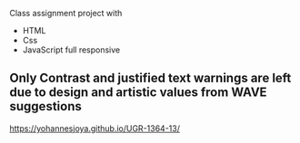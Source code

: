 Class assignment project with

- HTML
- Css
- JavaScript
  full responsive

## Only Contrast and justified text warnings are left due to design and artistic values from WAVE suggestions



 https://yohannesjoya.github.io/UGR-1364-13/
